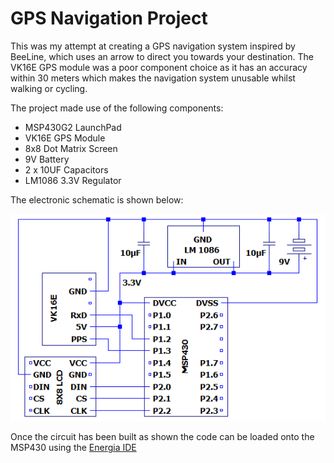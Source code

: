 # GPS Navigation Project
This was my attempt at creating a GPS navigation system inspired by BeeLine, which uses an arrow to direct you towards your destination.
The VK16E GPS module was a poor component choice as it has an accuracy within 30 meters which makes the navigation system unusable whilst walking or cycling.

The project made use of the following components:

* MSP430G2 LaunchPad
* VK16E GPS Module
* 8x8 Dot Matrix Screen
* 9V Battery
* 2 x 10UF Capacitors
* LM1086 3.3V Regulator

The electronic schematic is shown below:

![electronic schematic](https://github.com/henrywoodhouse/msp430_gps_navigator/blob/master/electronics_schematic.png "Electronic Schematic")

Once the circuit has been built as shown the code can be loaded onto the MSP430 using the [Energia IDE](http://energia.nu/download/)